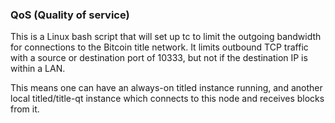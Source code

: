 ### QoS (Quality of service) ###

This is a Linux bash script that will set up tc to limit the outgoing bandwidth for connections to the Bitcoin title network. It limits outbound TCP traffic with a source or destination port of 10333, but not if the destination IP is within a LAN.

This means one can have an always-on titled instance running, and another local titled/title-qt instance which connects to this node and receives blocks from it.
